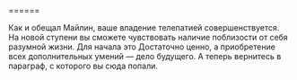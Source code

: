 ======

Как и обещал Майлин, ваше владение телепатией совершенствуется. На новой ступени вы сможете чувствовать наличие поблизости от себя разумной жизни. Для начала это Достаточно ценно, а приобретение всех дополнительных умений — дело будущего. А теперь вернитесь в параграф, с которого вы сюда попали.

